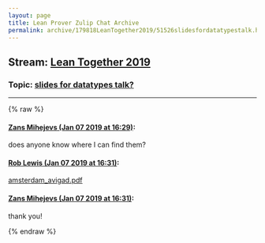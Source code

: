 ```yaml
---
layout: page
title: Lean Prover Zulip Chat Archive 
permalink: archive/179818LeanTogether2019/51526slidesfordatatypestalk.html
---
```


## Stream: [Lean Together 2019](index.html)
### Topic: [slides for datatypes talk?](51526slidesfordatatypestalk.html)

---


{% raw %}
#### [ Zans Mihejevs (Jan 07 2019 at 16:29)](https://leanprover.zulipchat.com/#narrow/stream/179818-Lean%20Together%202019/topic/slides%20for%20datatypes%20talk%3F/near/154576794):
<p>does anyone know where I can find them?</p>

#### [ Rob Lewis (Jan 07 2019 at 16:31)](https://leanprover.zulipchat.com/#narrow/stream/179818-Lean%20Together%202019/topic/slides%20for%20datatypes%20talk%3F/near/154576895):
<p><a href="/user_uploads/3121/HeX9POgeoSnmo9HMn_BNpAiK/amsterdam_avigad.pdf" target="_blank" title="amsterdam_avigad.pdf">amsterdam_avigad.pdf</a></p>

#### [ Zans Mihejevs (Jan 07 2019 at 16:31)](https://leanprover.zulipchat.com/#narrow/stream/179818-Lean%20Together%202019/topic/slides%20for%20datatypes%20talk%3F/near/154576902):
<p>thank you!</p>


{% endraw %}

